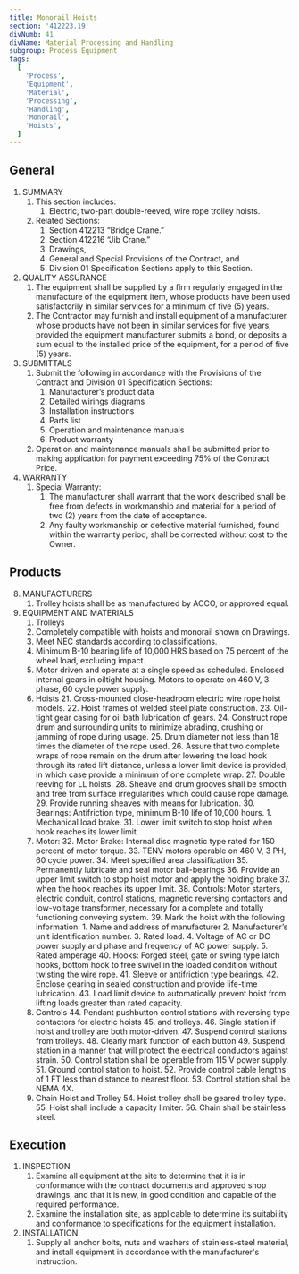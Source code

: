 ```yaml
---
title: Monorail Hoists
section: '412223.19'
divNumb: 41
divName: Material Processing and Handling
subgroup: Process Equipment
tags:
  [
    'Process',
    'Equipment',
    'Material',
    'Processing',
    'Handling',
    'Monorail',
    'Hoists',
  ]
---
```


## General

1. SUMMARY
   1. This section includes:
      1. Electric, two-part double-reeved, wire rope trolley hoists.
   2. Related Sections:
      1. Section 412213 “Bridge Crane.”
      2. Section 412216 “Jib Crane.”
      3. Drawings,
      4. General and Special Provisions of the Contract, and
      5. Division 01 Specification Sections apply to this Section.
2. QUALITY ASSURANCE
   1. The equipment shall be supplied by a firm regularly engaged in the manufacture of the equipment item, whose products have been used satisfactorily in similar services for a minimum of five (5) years.
   2. The Contractor may furnish and install equipment of a manufacturer whose products have not been in similar services for five years, provided the equipment manufacturer submits a bond, or deposits a sum equal to the installed price of the equipment, for a period of five (5) years.
3. SUBMITTALS
   1. Submit the following in accordance with the Provisions of the Contract and Division 01 Specification Sections:
      1. Manufacturer’s product data
      2. Detailed wirings diagrams
      3. Installation instructions
      4. Parts list
      5. Operation and maintenance manuals
      6. Product warranty
   2. Operation and maintenance manuals shall be submitted prior to making application for payment exceeding 75% of the Contract Price.
4. WARRANTY
   1. Special Warranty:
      1. The manufacturer shall warrant that the work described shall be free from defects in workmanship and material for a period of two (2) years from the date of acceptance.
      2. Any faulty workmanship or defective material furnished, found within the warranty period, shall be corrected without cost to the Owner.

## Products

8. MANUFACTURERS
   1. Trolley hoists shall be as manufactured by ACCO, or approved equal.
9. EQUIPMENT AND MATERIALS
   1. Trolleys
   2. Completely compatible with hoists and monorail shown on Drawings.
   3. Meet NEC standards according to classifications.
   4. Minimum B-10 bearing life of 10,000 HRS based on 75 percent of the wheel load, excluding impact.
   5. Motor driven and operate at a single speed as scheduled. Enclosed internal gears in oiltight housing. Motors to operate on 460 V, 3 phase, 60 cycle power supply.
   6. Hoists 21. Cross-mounted close-headroom electric wire rope hoist models. 22. Hoist frames of welded steel plate construction. 23. Oil-tight gear casing for oil bath lubrication of gears. 24. Construct rope drum and surrounding units to minimize abrading, crushing or jamming of rope during usage. 25. Drum diameter not less than 18 times the diameter of the rope used. 26. Assure that two complete wraps of rope remain on the drum after lowering the load hook through its rated lift distance, unless a lower limit device is provided, in which case provide a minimum of one complete wrap. 27. Double reeving for LL hoists. 28. Sheave and drum grooves shall be smooth and free from surface irregularities which could cause rope damage. 29. Provide running sheaves with means for lubrication. 30. Bearings: Antifriction type, minimum B-10 life of 10,000 hours. 1. Mechanical load brake. 31. Lower limit switch to stop hoist when hook reaches its lower limit.
   7. Motor: 32. Motor Brake: Internal disc magnetic type rated for 150 percent of motor torque. 33. TENV motors operable on 460 V, 3 PH, 60 cycle power. 34. Meet specified area classification 35. Permanently lubricate and seal motor ball-bearings 36. Provide an upper limit switch to stop hoist motor and apply the holding brake 37. when the hook reaches its upper limit. 38. Controls: Motor starters, electric conduit, control stations, magnetic reversing contactors and low-voltage transformer, necessary for a complete and totally functioning conveying system. 39. Mark the hoist with the following information: 1. Name and address of manufacturer 2. Manufacturer’s unit identification number. 3. Rated load. 4. Voltage of AC or DC power supply and phase and frequency of AC power supply. 5. Rated amperage 40. Hooks: Forged steel, gate or swing type latch hooks, bottom hook to free swivel in the loaded condition without twisting the wire rope. 41. Sleeve or antifriction type bearings. 42. Enclose gearing in sealed construction and provide life-time lubrication. 43. Load limit device to automatically prevent hoist from lifting loads greater than rated capacity.
   8. Controls 44. Pendant pushbutton control stations with reversing type contactors for electric hoists 45. and trolleys. 46. Single station if hoist and trolley are both motor-driven. 47. Suspend control stations from trolleys. 48. Clearly mark function of each button 49. Suspend station in a manner that will protect the electrical conductors against strain. 50. Control station shall be operable from 115 V power supply. 51. Ground control station to hoist. 52. Provide control cable lengths of 1 FT less than distance to nearest floor. 53. Control station shall be NEMA 4X.
   9. Chain Hoist and Trolley 54. Hoist trolley shall be geared trolley type. 55. Hoist shall include a capacity limiter. 56. Chain shall be stainless steel.

## Execution

1. INSPECTION
   1. Examine all equipment at the site to determine that it is in conformance with the contract documents and approved shop drawings, and that it is new, in good condition and capable of the required performance.
   2. Examine the installation site, as applicable to determine its suitability and conformance to specifications for the equipment installation.
2. INSTALLATION
   1. Supply all anchor bolts, nuts and washers of stainless-steel material, and install equipment in accordance with the manufacturer's instruction.
